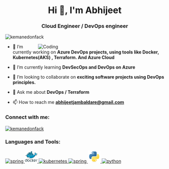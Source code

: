 <h1 align="center">Hi 👋, I'm Abhijeet</h1>
<h3 align="center">Cloud Engineer / DevOps engineer </h3>

<p align="left"> <img src="https://komarev.com/ghpvc/?username=kemanedonfack&label=Profile%20views&color=0e75b6&style=flat" alt="kemanedonfack" /> </p>

<img align="right" alt="Coding" width="400" src="https://www.contrastsecurity.com/hs-fs/hubfs/images/DevOps%20Solutions/devops-old-way.gif?width=1322&name=devops-old-way.gif">

- 🔭 I’m currently working on **Azure DevOps projects, using tools like Docker, Kubernetes(AKS) , Terraform. And Azure Cloud**

- 🌱 I’m currently learning **DevSecOps and DevOps on Azure**

- 👯 I’m looking to collaborate on **exciting software projects using DevOps principles.**

- 💬 Ask me about **DevOps / Terraform**

- 📫 How to reach me **abhijeetjambaldare@gmail.com**

<h3 align="left">Connect with me:</h3>
<p align="left">
<a href="https://www.linkedin.com/in/abhijeet-jambaldare-0993a7120/" target="blank"><img align="center" src="https://raw.githubusercontent.com/rahuldkjain/github-profile-readme-generator/master/src/images/icons/Social/linked-in-alt.svg" alt="kemanedonfack" height="30" width="40" /></a>
</p>

<h3 align="left">Languages and Tools:</h3>
<p align="left"> </a> <a href="https://portal.azure.com" target="_blank" rel="noreferrer"> <img src="https://www.vectorlogo.zone/logos/microsoft_azure/microsoft_azure-icon.svg" alt="spring" width="40" height="40"/> </a> </a> <a href="https://www.docker.com/" target="_blank" rel="noreferrer"> <img src="https://raw.githubusercontent.com/devicons/devicon/master/icons/docker/docker-original-wordmark.svg" alt="docker" width="40" height="40"/> </a>  <a href="https://www.jenkins.io" target="_blank" rel="noreferrer">  </a> <a href="https://kubernetes.io/docs/concepts/" target="_blank" rel="noreferrer"> <img src="https://www.vectorlogo.zone/logos/kubernetes/kubernetes-icon.svg" alt="kubernetes" width="40" height="40"/> </a> </a> <a href="https://registry.terraform.io/providers/hashicorp/azurerm/latest/docs" target="_blank" rel="noreferrer"> <img src="https://www.vectorlogo.zone/logos/terraformio/terraformio-icon.svg" alt="spring" width="40" height="40"/> </a> </a> <a href="https://www.python.org" target="_blank" rel="noreferrer"> <img src="https://raw.githubusercontent.com/devicons/devicon/master/icons/python/python-original.svg" alt="python" width="40" height="40"/>   </a> <a href="https://helm.sh/" target="_blank" rel="noreferrer"> <img src="https://www.vectorlogo.zone/logos/helmsh/helmsh-icon.svg" alt="python" width="40" height="40"/>
  </p>



